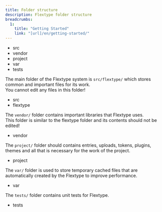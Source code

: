 ```yaml
---
title: Folder structure
description: Flextype folder structure
breadcrumbs:
  1:
    title: "Getting Started"
    link: "[url]/en/getting-started/"
---
```


<ul class="file-list">
    <li><i class="fas fa-folder"></i> src</li>
    <li><i class="fas fa-folder"></i> vendor</li>
    <li><i class="fas fa-folder"></i> project</li>
    <li><i class="fas fa-folder"></i> var</li>
    <li><i class="fas fa-folder"></i> tests</li>
</ul>

The main folder of the Flextype system is `src/flextype/` which stores common and important files for its work.  
You cannot edit any files in this folder!

<ul class="file-list">
    <li><i class="fas fa-folder"></i> src</li>
    <li class="file-list-level-2"><i class="fas fa-folder"></i> flextype</li>
</ul>

The `vendor/` folder contains important libraries that Flextype uses.  
This folder is similar to the flextype folder and its contents should not be edited!

<ul class="file-list">
    <li><i class="fas fa-folder"></i> vendor</li>
</ul>

The `project/` folder should contains entries, uploads, tokens, plugins, themes and all that is necessary for the work of the project.

<ul class="file-list">
    <li><i class="fas fa-folder"></i> project</li>
</ul>

The `var/` folder is used to store temporary cached files that are automatically created by the Flextype to improve performance.

<ul class="file-list">
    <li><i class="fas fa-folder"></i> var</li>
</ul>

The `tests/` folder contains unit tests for Flextype.  

<ul class="file-list">
    <li><i class="fas fa-folder"></i> tests</li>
</ul>
